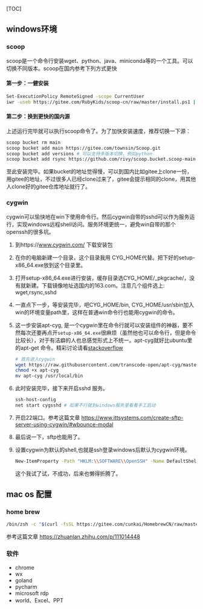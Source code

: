 [TOC]


## windows环境
### scoop

scoop是一个命令行安装wget、python、java、miniconda等的一个工具。可以切换不同版本。scoop在国内参考下列方式更快

#### 第一步：一健安装

```bash
Set-ExecutionPolicy RemoteSigned -scope CurrentUser
iwr -useb https://gitee.com/RubyKids/scoop-cn/raw/master/install.ps1 | iex
```

#### 第二步：换到更快的国内源

上述运行完毕就可以执行scoop命令了。为了加快安装速度，推荐切换一下源：

```bash
scoop bucket rm main
scoop bucket add main https://gitee.com/townsin/Scoop.git
scoop bucket add versions # 可以支持多版本切换，例如python
scoop bucket add rsync https://github.com/rivy/scoop.bucket.scoop-main.git # 支持rsync等工具
```



至此安装完毕。如果bucket的地址觉得慢，可以到国内比如gitee上clone一份，用gitee的地址，不过很多人已经clone过来了，gitee会提示相同的clone，用其他人clone好的gitee仓库地址就行了。



### cygwin

cygwin可以愉快地在win下使用命令行。然后cygwin自带的sshd可以作为服务运行，实现windows远程shell访问。服务环境更统一，避免win自带的那个openssh的很多坑。

1. 到https://www.cygwin.com/ 下载安装包

2. 在你的电脑新建一个目录，这个目录我用 CYG_HOME代替。把下好的setup-x86_64.exe放到这个目录里。

3. 打开setup-x86_64.exe进行安装，缓存目录选CYG_HOME/_pkgcache/，没有就新建。下载镜像地址选国内的163.com。注意几个组件选上: wget,rsync,sshd

4. 一直点下一步，等安装完毕，吧CYG_HOME/bin, CYG_HOME/usr/sbin加入win的环境变量path里，这样在普通win命令行也能用cygwin的命令。

5. 这一步安装apt-cyg, 是一个cygwin里在命令行就可以安装组件的神器，要不然每次还要再点开`setup-x86_64.exe`很麻烦（虽然他也可以命令行，但是命令比较长），对于有洁癖的人也总感觉形式上不统一。apt-cyg就好比ubuntu里的apt-get 命令。精彩讨论请看[stackoverflow](https://stackoverflow.com/questions/9260014/how-do-i-install-cygwin-components-from-the-command-line) 

   

   ```bash
   # 首先进入cygwin
   wget https://raw.githubusercontent.com/transcode-open/apt-cyg/master/apt-cyg
   chmod +x apt-cyg
   mv apt-cyg /usr/local/bin
   
   ```

6. 此时安装完毕，接下来开启sshd 服务。

   

   ```bash
   ssh-host-config
   net start cygsshd # 如果不行就到windows服务里看看手工启动
   ```

7. 开启22端口。参考这篇文章 https://www.ittsystems.com/create-sftp-server-using-cygwin/#wbounce-modal 

8. 最后说一下，sftp也能用了。

9. 设置cygwin为默认的shell,也就是ssh登录windows后默认为cygwin环境。

   

   ```bash
   New-ItemProperty -Path "HKLM:\\SOFTWARE\\OpenSSH" -Name DefaultShell -Value "C:\\cygwin64\bin\sh" -PropertyType String -Force
   ```

   这个我试了试，不成功，后来也懒得折腾了。



## mac os 配置

### home brew

```bash
/bin/zsh -c "$(curl -fsSL https://gitee.com/cunkai/HomebrewCN/raw/master/Homebrew.sh)"
```

参考这篇文章 https://zhuanlan.zhihu.com/p/111014448

### 软件

- chrome
- wx
- goland
- pycharm
- microsoft rdp
- world、Excel、PPT

